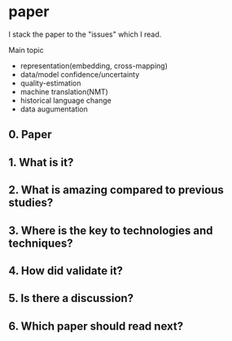 # paper
I stack the paper to the "issues" which I read.

Main topic  
* representation(embedding, cross-mapping)  
* data/model confidence/uncertainty
* quality-estimation
* machine translation(NMT)
* historical language change
* data augumentation

## 0. Paper

## 1. What is it?

## 2. What is amazing compared to previous studies?

## 3. Where is the key to technologies and techniques?

## 4. How did validate it?

## 5. Is there a discussion?

## 6. Which paper should read next?
